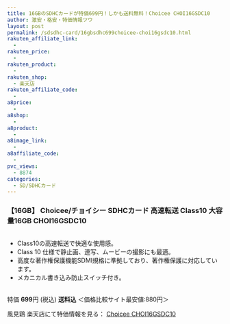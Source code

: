 ```yaml
---
title: 16GBのSDHCカードが特価699円！しかも送料無料！Choicee CHOI16GSDC10
author: 激安・格安・特価情報ツウ
layout: post
permalink: /sdsdhc-card/16gbsdhc699choicee-choi16gsdc10.html
rakuten_affiliate_link:
  - 
rakuten_price:
  - 
rakuten_product:
  - 
rakuten_shop:
  - 楽天店
rakuten_affiliate_code:
  - 
a8price:
  - 
a8shop:
  - 
a8product:
  - 
a8image_link:
  - 
a8affiliate_code:
  - 
pvc_views:
  - 8874
categories:
  - SD/SDHCカード
---
```

### 【16GB】 Choicee/チョイシー SDHCカード 高速転送 Class10 大容量16GB CHOI16GSDC10

<div class="img-bg2 img_L">
  <a href="http://hb.afl.rakuten.co.jp/hgc/0ce5cd37.4dc4be8c.0ce5cd38.8442cdc4/?pc=http%3a%2f%2fitem.rakuten.co.jp%2fkazamidori%2f4712774386742%2f%3fscid%3daf_link_img&m=http%3a%2f%2fm.rakuten.co.jp%2fkazamidori%2fi%2f10002849%2f" target="_blank"><img src="http://hbb.afl.rakuten.co.jp/hgb/?pc=http%3a%2f%2fthumbnail.image.rakuten.co.jp%2f%400_mall%2fkazamidori%2fcabinet%2fproducts4%2f4712774386742.jpg%3f_ex%3d128x128&m=http%3a%2f%2fthumbnail.image.rakuten.co.jp%2f%400_mall%2fkazamidori%2fcabinet%2fproducts4%2f4712774386742.jpg" border="0" title="" alt="" /></a>
</div>

<!--more-->

  * Class10の高速転送で快適な使用感。
  * Class 10 仕様で静止画、連写、ムービーの撮影にも最適。
  * 高度な著作権保護機能SDMI規格に準拠しており、著作権保護に対応しています。
  * メカニカル書き込み防止スイッチ付き。

<br clear="all" />特価 <span class="tokka-price"><strong>699</strong></span>円 (税込) **送料込** ＜価格比較サイト最安値:880円＞  
  
風見鶏 楽天店にて特価情報を見る： <a href="http://hb.afl.rakuten.co.jp/hgc/0ce5cd37.4dc4be8c.0ce5cd38.8442cdc4/?pc=http%3a%2f%2fitem.rakuten.co.jp%2fkazamidori%2f4712774386742%2f%3fscid%3daf_link_img&m=http%3a%2f%2fm.rakuten.co.jp%2fkazamidori%2fi%2f10002849%2f" target="_blank"><span class="fs150p">Choicee CHOI16GSDC10</span></a>